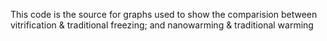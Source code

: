 This code is the source for graphs used to show the comparision between vitrification & traditional freezing; and nanowarming & traditional warming
